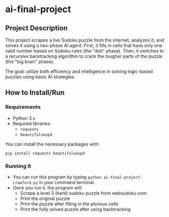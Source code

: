 # ai-final-project

## Project Description
This project scrapes a live Sudoku puzzle from the internet, analyzes it, and solves it using a two-phase AI agent. First, it fills in cells that have only one valid number based on Sudoku rules (the "duh" phase). Then, it switches to a recursive backtracking algorithm to crack the tougher parts of the puzzle (the "big brain" phase).

The goal: utilize both efficiency and intelligence in solving logic-based puzzles using basic AI strategies.

## How to Install/Run

### Requirements
- Python 3.x
- Required libraries:
  - `requests`
  - `beautifulsoup4`

You can install the necessary packages with:

`pip install requests beautifulsoup4`

### Running It
- You can run this program by typing `python ai-final-project-crawford.py` in your command terminal.
- Once you run it, the program will:
  - Scrape a level 3 (hard) sudoku puzzle from websudoku.com
  - Print the original puzzle
  - Print the puzzle after filling in the pbvious cells
  - Print the fully solved puzzle after using backtracking


